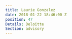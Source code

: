 ```yaml
---
title: Laurie Gonzalez
date: 2018-01-22 18:46:00 Z
position: 47
Details: Deloitte
Section: advisory
---
```


